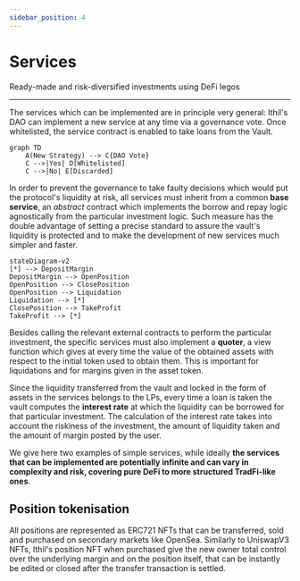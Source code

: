 ```yaml
---
sidebar_position: 4
---
```


# Services
Ready-made and risk-diversified investments using DeFi legos

---

The services which can be implemented are in principle very general: Ithil's DAO can implement a new service at any time via a governance vote. Once whitelisted, the service contract is enabled to take loans from the Vault.

```mermaid
graph TD
    A(New Strategy) --> C{DAO Vote}
    C -->|Yes| D[Whitelisted]
    C -->|No| E[Discarded]
```

In order to prevent the governance to take faulty decisions which would put the protocol's liquidity at risk, all services must inherit from a common **base service**, an *abstract* contract which implements the borrow and repay logic agnostically from the particular investment logic. Such measure has the double advantage of setting a precise standard to assure the vault's liquidity is protected and to make the development of new services much simpler and faster.

```mermaid
stateDiagram-v2
[*] --> DepositMargin
DepositMargin --> OpenPosition
OpenPosition --> ClosePosition
OpenPosition --> Liquidation
Liquidation --> [*]
ClosePosition --> TakeProfit
TakeProfit --> [*]
```

Besides calling the relevant external contracts to perform the particular investment, the specific services must also implement a **quoter**, a view function which gives at every time the value of the obtained assets with respect to the initial token used to obtain them. This is important for liquidations and for margins given in the asset token.

Since the liquidity transferred from the vault and locked in the form of assets in the services belongs to the LPs, every time a loan is taken the vault computes the **interest rate** at which the liquidity can be borrowed for that particular investment. The calculation of the interest rate takes into account the riskiness of the investment, the amount of liquidity taken and the amount of margin posted by the user.

We give here two examples of simple services, while ideally **the services that can be implemented are potentially infinite and can vary in complexity and risk, covering pure DeFi to more structured TradFi-like ones**.

## Position tokenisation
All positions are represented as ERC721 NFTs that can be transferred, sold and purchased on secondary markets like OpenSea. Similarly to UniswapV3 NFTs, Ithil's position NFT when purchased give the new owner total control over the underlying margin and on the position itself, that can be instantly be edited or closed after the transfer transaction is settled.

